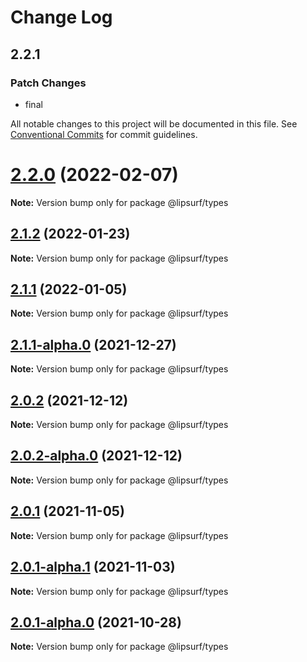# Change Log

## 2.2.1

### Patch Changes

- final

All notable changes to this project will be documented in this file.
See [Conventional Commits](https://conventionalcommits.org) for commit guidelines.

# [2.2.0](https://github.com/lipsurf/types/compare/@lipsurf/types@2.2.0-alpha.0...@lipsurf/types@2.2.0) (2022-02-07)

**Note:** Version bump only for package @lipsurf/types

## [2.1.2](https://github.com/lipsurf/types/compare/@lipsurf/types@2.1.2-alpha.0...@lipsurf/types@2.1.2) (2022-01-23)

**Note:** Version bump only for package @lipsurf/types

## [2.1.1](https://github.com/lipsurf/types/compare/@lipsurf/types@2.1.1-alpha.0...@lipsurf/types@2.1.1) (2022-01-05)

**Note:** Version bump only for package @lipsurf/types

## [2.1.1-alpha.0](https://github.com/lipsurf/types/compare/@lipsurf/types@2.0.2...@lipsurf/types@2.1.1-alpha.0) (2021-12-27)

**Note:** Version bump only for package @lipsurf/types

## [2.0.2](https://github.com/lipsurf/types/compare/@lipsurf/types@2.0.2-alpha.0...@lipsurf/types@2.0.2) (2021-12-12)

**Note:** Version bump only for package @lipsurf/types

## [2.0.2-alpha.0](https://github.com/lipsurf/types/compare/@lipsurf/types@2.0.1...@lipsurf/types@2.0.2-alpha.0) (2021-12-12)

**Note:** Version bump only for package @lipsurf/types

## [2.0.1](https://github.com/lipsurf/types/compare/@lipsurf/types@2.0.1-alpha.1...@lipsurf/types@2.0.1) (2021-11-05)

**Note:** Version bump only for package @lipsurf/types

## [2.0.1-alpha.1](https://github.com/lipsurf/types/compare/@lipsurf/types@2.0.1-alpha.0...@lipsurf/types@2.0.1-alpha.1) (2021-11-03)

**Note:** Version bump only for package @lipsurf/types

## [2.0.1-alpha.0](https://github.com/lipsurf/types/compare/@lipsurf/types@2.0.0...@lipsurf/types@2.0.1-alpha.0) (2021-10-28)

**Note:** Version bump only for package @lipsurf/types
